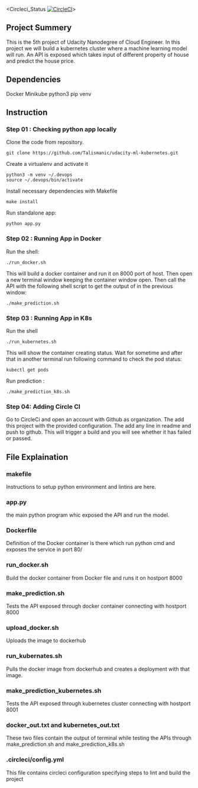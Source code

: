 <Circleci_Status [![CircleCI](https://circleci.com/gh/Talismanic/udacity-ml-kubernetes.svg?style=svg)](https://circleci.com/gh/Talismanic/udacity-ml-kubernetes)>


## Project Summery
This is the 5th project of Udacity Nanodegree of Cloud Engineer. In this project we will build a kubernetes cluster where a machine learning model will run. An API is exposed which takes input of different property of house and predict the house price.

## Dependencies
Docker
Minikube
python3
pip
venv
## Instruction
### Step 01 : Checking python app locally
Clone the code from repository. 
```
git clone https://github.com/Talismanic/udacity-ml-kubernetes.git
```

Create a virtualenv and activate it

```
python3 -m venv ~/.devops
source ~/.devops/bin/activate   
```
Install necessary dependencies with Makefile
``` 
make install
```
Run standalone app: 
```
python app.py
```
### Step 02 : Running App in Docker 

Run the shell: 
```
./run_docker.sh
```
This will build a docker container and run it on 8000 port of host. Then open a new terminal window keeping the container window open. Then call the API with the following shell script to get the output of in the previous window:
```
./make_prediction.sh
```

### Step 03 : Running App in K8s

Run the shell
```
./run_kubernetes.sh
```
This will show the container creating status. Wait for sometime and after that in another terminal run following command to check the pod status:
```
kubectl get pods
```
Run prediction : 
```
./make_prediction_k8s.sh
```
### Step 04: Adding Circle CI
Go to CircleCi and open an account with Github as organization. The add this project with the provided configuration. The add any line in readme and push to github. This will trigger a build and you will see whether it has failed or passed.


## File Explaination
### makefile 
Instructions to setup python environment and lintins are here.
### app.py 
the main python program whic exposed the API and run the model.
### Dockerfile 
Definition of the Docker container is there which run python cmd and exposes the service in port 80/
### run_docker.sh 
Build the docker container from Docker file and runs it on hostport 8000
### make_prediction.sh 
Tests  the API exposed through docker container connecting with hostport 8000
### upload_docker.sh 
Uploads the image to dockerhub
### run_kubernates.sh 
Pulls the docker image from dockerhub and creates a deployment with that image. 
### make_prediction_kubernetes.sh 
Tests  the API exposed through kubernetes cluster connecting with hostport 8001
### docker_out.txt and kubernetes_out.txt
These two files contain the output of terminal while testing the APIs through make_prediction.sh and make_prediction_k8s.sh
### .circleci/config.yml 
This file contains circleci configuration specifying steps to lint and build the project
